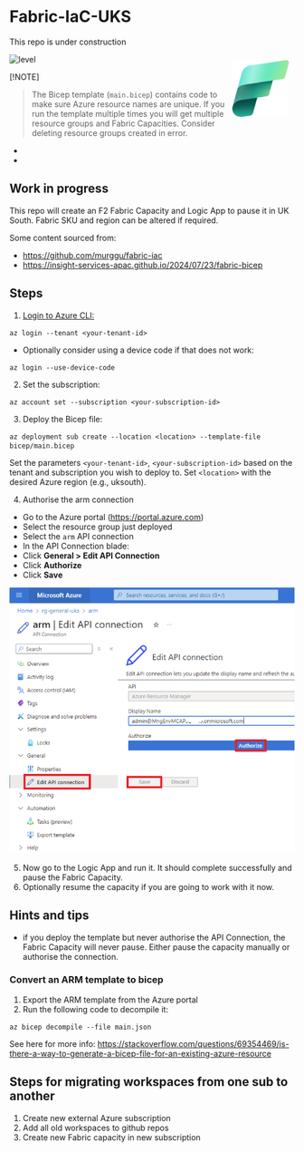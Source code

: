 # Fabric-IaC-UKS
This repo is under construction

<img src="images/Fabric_256.svg" alt="Fabric Image" style="margin: 10px;" width="100" align="right"/>

![level](https://img.shields.io/badge/Microsoft%20Fabric-IaC-green)

[!NOTE]
> The Bicep template (`main.bicep`) contains code to make sure Azure resource names are unique.  If you run the template multiple times you will get multiple resource groups and Fabric Capacities.  Consider deleting resource groups created in error.

-
-

## Work in progress

This repo will create an F2 Fabric Capacity and Logic App to pause it in UK South.  Fabric SKU and region can be altered if required.

Some content sourced from:  
- https://github.com/murggu/fabric-iac
- https://insight-services-apac.github.io/2024/07/23/fabric-bicep

## Steps

1. [Login to Azure CLI:](Login%20to%20Azure%20CLI.md)

```
az login --tenant <your-tenant-id>
```

- Optionally consider using a device code if that does not work:
```
az login --use-device-code
```

2. Set the subscription:

```
az account set --subscription <your-subscription-id>
```

3. Deploy the Bicep file:

```
az deployment sub create --location <location> --template-file bicep/main.bicep
```

Set the parameters `<your-tenant-id>`, `<your-subscription-id>` based on the tenant and subscription you wish to deploy to.  Set `<location>` with the desired Azure region (e.g., uksouth).


4. Authorise the arm connection
- Go to the Azure portal (https://portal.azure.com)
- Select the resource group just deployed
- Select the `arm` API connection
- In the API Connection blade:
- Click **General > Edit API Connection**
- Click **Authorize**
- Click **Save**

![image](images/authoriseapi.png)

5. Now go to the Logic App and run it.  It should complete successfully and pause the Fabric Capacity.
6. Optionally resume the capacity if you are going to work with it now.

## Hints and tips

- if you deploy the template but never authorise the API Connection, the Fabric Capacity will never pause.  Either pause the capacity manually or authorise the connection.

### Convert an ARM template to bicep

1. Export the ARM template from the Azure portal
2. Run the following code to decompile it:

```
az bicep decompile --file main.json
```

See here for more info: https://stackoverflow.com/questions/69354469/is-there-a-way-to-generate-a-bicep-file-for-an-existing-azure-resource



## Steps for migrating workspaces from one sub to another
1. Create new external Azure subscription
2. Add all old workspaces to github repos
3. Create new Fabric capacity in new subscription
